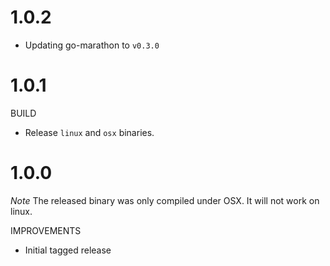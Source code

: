 # 1.0.2

- Updating go-marathon to `v0.3.0`

# 1.0.1

BUILD

- Release `linux` and `osx` binaries.

# 1.0.0

*Note* The released binary was only compiled under OSX. It will not work on linux.

IMPROVEMENTS

- Initial tagged release
